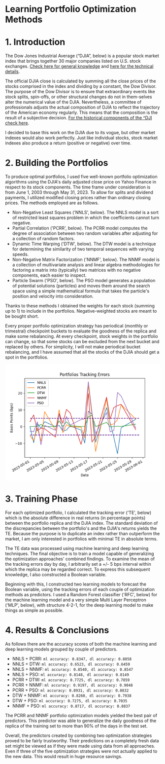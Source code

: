 # **Learning Portfolio Optimization Methods**

# 1. Introduction

The Dow Jones Industrial Average (“DJIA”, below) is a popular stock market index that brings together 30 major companies listed on U.S. stock exchanges. [Check here for general knowledge](https://en.wikipedia.org/wiki/Dow_Jones_Industrial_Average) and [here for the technical details](https://www.spglobal.com/spdji/en/documents/methodologies/methodology-dj-averages.pdf).

The official DJIA close is calculated by summing all the close prices of the stocks comprised in the index and dividing by a constant, the Dow Divisor. The purpose of the Dow Divisor is to ensure that extraordinary events like stock splits, spin-offs, or other structural changes do not in them-selves alter the numerical value of the DJIA. Nevertheless, a committee of professionals adjusts the actual composition of DJIA to reflect the trajectory of the American economy regularly. This means that the composition is the result of a subjective decision. [For the historical components of the ^DJI check here](https://en.wikipedia.org/wiki/Historical_components_of_the_Dow_Jones_Industrial_Average).

I decided to base this work on the DJIA due to its vogue, but other market indexes would also work perfectly. Just like individual stocks, stock market indexes also produce a return (positive or negative) over time.

# 2. Building the Portfolios

To produce optimal portfolios, I used five well-known portfolio optimization algorithms using the DJIA's daily adjusted close price on Yahoo Finance in respect to its stock components. The time frame under consideration is from June 1, 2003 through May 31, 2023. To allow for splits and dividend payments, I utilized modified closing prices rather than ordinary closing prices. The methods employed are as follows.

*   Non-Negative Least Squares ('NNLS', below). The NNLS model is a sort of restricted least squares problem in which the coefficients cannot turn negative.
*   Partial Correlation ('PCRR', below). The PCRR model computes the degree of association between two random variables after adjusting for a collection of random factors.
*   Dynamic Time Warping ('DTW', below). The DTW model is a technique for determining the similarity of two temporal sequences with varying speeds.
*   Non-Negative Matrix Factorization ('NNMF', below). The NNMF model is a collection of multivariate analysis and linear algebra methodologies for factoring a matrix into (typically) two matrices with no negative components, each easier to inspect.
*   Particle Swarm ('PSO', below). The PSO model generates a population of potential solutions (particles) and moves them around the search space using a simple mathematical formula that takes the particle's position and velocity into consideration.

Thanks to these methods I obtained the weights for each stock (summing up to 1) to include in the portfolios. Negative-weighted stocks are meant to be bought short.

Every proper portfolio optimization strategy has periodical (monthly or trimestral) checkpoint buckets to evaluate the goodness of the replica and make some rebalancing. At every checkpoint, stock weights in the portfolio can change, so that some stocks can be excluded from the next bucket and replaced by others. For simplicity, I will not make periodical bucket rebalancing, and I have assumed that all the stocks of the DJIA should get a spot in the portfolios.

![img.png](img.png)

# 3. Training Phase

For each optimized portfolio, I calculated the tracking error ('TE', below) which is the absolute difference in real returns (in percentage points) between the portfolio replica and the DJIA index. The standard deviation of the discrepancies between the portfolio's and the DJIA's returns yields the TE. Because the purpose is to duplicate an index rather than outperform the market, I am only interested in portfolios with minimal TE in absolute terms.

The TE data was processed using machine learning and deep learning techniques. The final objective is to train a model capable of generalizing the optimization approaches' combined findings. To examine the mean of the tracking errors day by day, I arbitrarily set a +/- 5 bps interval within which the replica may be regarded correct. To express this subsequent knowledge, I also constructed a Boolean variable.

Beginning with this, I constructed two learning models to forecast the Boolean variable, using the tracking errors of each couple of optimization methods as predictors. I used a Random Forest classifier ('RFC', below) for the machine learning model and a very simple Multi Layer Perceptron ('MLP', below), with structure 4-2-1, for the deep learning model to make things as simple as possible.

# 4. Results & Conclusions

As follows there are the accuracy scores of both the machine learning and deep learning models grouped by couple of predictors.

*   NNLS + PCRR: `ml accuracy: 0.8347, dl accuracy: 0.8858`
*   NNLS + DTW: `ml accuracy: 0.6523, dl accuracy: 0.6459`
*   NNLS + NNMF: `ml accuracy: 0.8540, dl accuracy: 0.8547`
*   NNLS + PSO: `ml accuracy: 0.8148, dl accuracy: 0.8149`
*   PCRR + DTW: `ml accuracy: 0.7725, dl accuracy: 0.7859`
*   PCRR + NNMF: `ml accuracy: 0.9197, dl accuracy: 0.9048`
*   PCRR + PSO: `ml accuracy: 0.8931, dl accuracy: 0.8832`
*   DTW + NNMF: `ml accuracy: 0.8260, dl accuracy: 0.7938`
*   DTW + PSO: `ml accuracy: 0.7275, dl accuracy: 0.7035`
*   NNMF + PSO: `ml accuracy: 0.8717, dl accuracy: 0.8837`

The PCRR and NNMF portfolio optimization models yielded the best pair of predictors. This predictor was able to generalize the daily goodness of the replica of the training set to more than 90% of the days in the test set.

Overall, the predictors created by combining two optimization strategies proved to be fairly trustworthy. Their predictions on a completely fresh data set might be viewed as if they were made using data from all approaches. Even if three of the five optimization strategies were not actually applied to the new data. This would result in huge resource savings.

